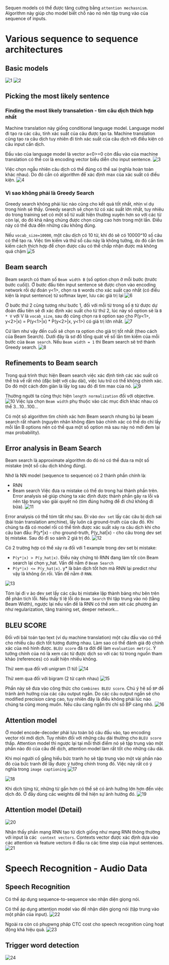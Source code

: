 Sequen models có thể được tăng cường bằng `attention mechasnism`. Algorithm này giúp cho model biết chỗ nào nó nên tập trung vào của sequence of inputs.

# Various sequence to sequence architectures
## Basic models
![1](images/AttentionMechanism/1.png)
![2](images/AttentionMechanism/2.png)

## Picking the most likely sentence
### Finding the most likely transaletion - tìm câu dịch thích hợp nhất

Machine translation này giống conditional language model. Language model đi tạo ra các câu, tính xác suất của câu được tạo ta. Machine translation cũng tạo ra câu dịch tuy nhiên đi tính xác suất của câu dịch với điều kiện có câu input cần dịch. 

Đầu vào của language model là vector a<0>=0 còn đầu vào của machine translation có thể coi là encoding vector biểu diễn cho input sentence.
![3](images/AttentionMechanism/3.png)

Việc chọn ngẫu nhiên câu dịch có thể đúng có thể sai (nghĩa hoàn toàn khác nhau). Do đó cần có algorithm để xác định max của xác suất có điều kiện.
![4](images/AttentionMechanism/4.png)

### Vì sao không phải là Greedy Search

Greedy search không phải lúc nào cũng cho kết quả tốt nhất, nhìn ví dụ trong hình sẽ thấy. Greedy search sẽ chọn từ có xác suất lớn nhất, tuy nhiêu do trong training set có một số từ xuất hiện thường xuyên hơn so với các từ còn lại, do đó khả năng chúng được chọn cũng cao hơn trong một lần. Điều này có thể đưa đến những câu không đúng.

Nếu `vocab_size=10000`, một câu dịch có 10 từ, khi đó sẽ có 10000^10 số câu có thể tạo ra. Việc tìm kiếm và thử số câu này là không tưởng, do đó cần tìm kiếm cách thích hợp để chọn được câu có thể chấp nhận được mà không quá chậm
![5](images/AttentionMechanism/5.png)

## Beam search
Beam search có tham số `Beam width B` (số option chọn ở mỗi bước (trước bước cuối)). Ở bước đầu tiên input sentence sẽ được chon vào encoding network rồi dự đoán y<1>, chọn ra `B` words cho xác suất cao nhất (có điều kiện là input sentence) từ softmax layer, lưu các giá trị lại
![6](images/AttentionMechanism/6.png)

Ở bước thứ 2 cũng tương như bước 1, đối với mỗi từ trong số `B` từ được dự đoán đầu tiên sẽ đi xác định xác suất cho từ thứ 2, lúc này số option sẽ là `B * V` với V là `vocab_size`, sau đó cũng chọn ra `B` option sao cho P(y<1>, y<2>|x) = P(y<1>|x) * P(y<2>|x, y<1>) có giá trị lớn nhất.
![7](images/AttentionMechanism/7.png)

Cứ làm như vậy đến cuối sẽ chọn ra option cho giá trị tốt nhất (theo cách của Beam Search).
Dưới đây là sơ đồ tổng quát về số lần tìm kiếm của mỗi bước của `Beam search`. Nếu `Beam width = 1` thì Beam search sẽ trở thành Greedy search.
![8](images/AttentionMechanism/8.png)

## Refinements to Beam search
Trong quá trình thực hiện Beam search việc xác định tính các xác suất có thể trả về rất nhỏ (đặc biệt với câu dài), việc lưu trữ có thể không chính xác. Do đó một cách đơn giản là lấy log sau đó đi tìm max của nó.
![9](images/AttentionMechanism/9.png)

Thường người ta cũng thực hiện `length normalization` đối với objective.
![10](images/AttentionMechanism/10.png)
Việc lựa chọn `Beam width` phụ thuộc vào các mục đích khác nhau có thể 3...10...100...

Có một sô algorithm tìm chính xác hơn Beam search nhưng bù lại beam search rất nhanh (nguyên nhân không đảm bảo chính xác có thể do chỉ lấy mỗi lần B options nên có thể qua một số option mà sau này nó mới đem lại max probability).

## Error analysis in Beam Search

Beam search là approximate algorithm do đó nó có thể đưa ra một số mistake (một số câu dịch không đúng).

Nhớ là NN model (sequence to sequence) có 2 thành phần chính là:
- RNN
- Beam search
Việc đưa ra mistake có thể do trong hai thành phần trên. Error analysis sẽ giúp chúng ta xác định được thành phần gây ra lỗi và nên tập trung vào giải quyết nó (tìm đúng hướng để đi chứ không đi bừa).
![11](images/AttentionMechanism/11.png)

Error analysis có thể tóm tắt như sau. Đi vào `dev set` lấy các câu bị dịch sai (bài toán translation amchine), lấy luôn cả ground-truth của câu đó. Khi chúng ta đã có model rồi có thể tính được xác suất xảy ra câu dịch khi cho câu ban đầu: P(y*|x) - cho ground-truth, P(y_hat|x) - cho câu trong dev set bị mistake. Sau đó đi so sánh 2 giá trị đó.
![12](images/AttentionMechanism/12.png)

Có 2 trường hợp có thể xảy ra đối với 1 example trong dev set bị mistake:
-  `P(y*|x) > P(y_hat|x)`. Điều này chứng tỏ RNN đang làm tốt còn Beam search lại chọn y_hat. Vấn đề nằm ở `Beam Search`
- `P(y*|x) <= P(y_hat|x)`. y* là bản dịch tốt hơn mà RNN lại predict như vậy là không ổn rồi. Vấn đề nằm ở `RNN`.

![13](images/AttentionMechanism/13.png)

Tóm lại đi v ào dev set lấy các câu bị mistake lập thành bảng như bên trên để phân tích lỗi. Nếu thấy tỉ lệ lỗi do `Beam Search` thì tập trung vào nó (tằng Beam Width), ngược lại nếu vấn đề là RNN có thể xem xét các phương án như regularization, tăng training set, deeper network...


## BLEU SCORE

Đối với bài toán tạo text (ví dụ machine translation) một câu đầu vào có thể cho nhiều câu dịch tốt tương đương nhau. Làm sao có thể đánh giá độ chính xác của mô hình được. `BLEU score` đã ra đời để làm `evaluation metric`. Ý tưởng chính của nó là xem các từ được dịch so với các từ trong nguồn tham khảo (references) có xuất hiện nhiều không.

Thử xem qua đối với unigram (1 từ)
![14](images/AttentionMechanism/14.png)

Thử xem qua đối với bigram (2 từ cạnh nhau)
![15](images/AttentionMechanism/15.png)

Phần này sẽ đưa vào công thức cho `Combines BLEU score`. Chú ý hệ số `BP` để tránh ảnh hưởng của các câu output ngắn. Do các câu output ngắn sẽ cho modified precision càng cao, tuy nhiên đây là điều không phải lúc nào chúng ta cũng mong muốn. Nếu câu càng ngắn thì chỉ số BP càng nhỏ.
![16](images/AttentionMechanism/16.png)

## Attention model

Ở model encode-decoder phải lưu toàn bộ câu đầu vào, tạo encoding vector rôi mới dịch. Tuy nhiên đối với những câu dài thường cho `BLEU score` thấp. Attention model thì ngược lại tại mỗi thời điểm nó sẽ tập trung vào một phần nào đó của câu để dịch, attention model làm rất tốt cho những câu dài.

Khi mọi người cố gắng hiểu bức tranh họ sẽ tập trung vào một vài phần nào đó của bức tranh để lấy được ý tưởng chính trong đó. Việc này rất có ý nghĩa trong `image captioning`
![17](images/AttentionMechanism/16.png)

![18](images/AttentionMechanism/19.png)

Khi dịch từng từ, những từ gần hơn có thể sẽ có ảnh hưởng lớn hơn đến việc dịch đó. Ở đây dùng các weights để thể hiện sự ảnh hưởng đó.
![19](images/AttentionMechanism/19.png)

## Attention model (Detail)

![20](images/AttentionMechanism/20.png)

Nhận thấy phần mạng RNN tạo từ dịch giống như mạng RNN thông thường với input là các ` context vectors`. Contexts vector được xác định dựa vào các attention và feature vectors ở đầu ra các time step của input sentences.
![21](images/AttentionMechanism/21.png)

# Speech Recognition - Audio Data
## Speech Recognition
Có thể áp dụng sequence-to-sequence vào nhận diện giọng nói.

Có thể áp dụng attention model vào để nhận diện giọng nói (tập trung vào một phần của input).
![22](images/AttentionMechanism/22.png)

Ngoài ra còn có phupwng pháp CTC cost cho speech recognition cũng hoạt động khá hiệu quả.
![23](images/AttentionMechanism/23.png)

## Trigger word detection
![24](images/AttentionMechanism/24.png)
